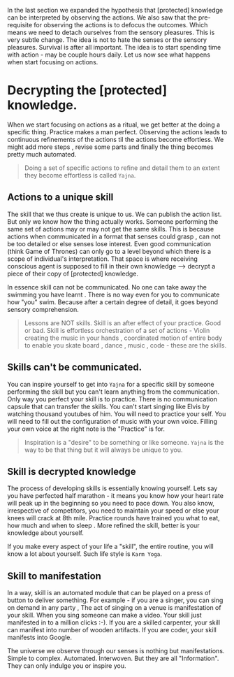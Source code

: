 In the last section we expanded the hypothesis that [protected] knowledge can be interpreted by observing the actions. We also saw that the pre-requisite for observing the actions is to defocus the outcomes. Which means we need to detach ourselves from the sensory pleasures. This is very subtle change. The idea is not to hate the senses or the sensory pleasures. Survival is after all important. The idea is to start spending time with action - may be couple hours daily. Let us now see what happens when start focusing on actions. 

# Decrypting the [protected] knowledge.

When we start focusing on actions as a ritual, we get better at the doing a specific thing. Practice makes a man perfect. Observing the actions leads to continuous refinements of the actions til the actions become effortless. We might add more steps , revise some parts and finally  the thing becomes pretty much automated. 

>Doing a set of specific actions to refine and detail them to an extent they become effortless is called `Yajna`. 

## Actions to a unique skill 

The skill that we thus create is unique to us. We can publish the action list. But only we know how the thing actually works. Someone performing the same set of actions may or may not get the same skills. This is because actions when communicated in a format that senses could grasp , can not be too detailed or else senses lose interest. Even good communication (think Game of Thrones) can only go to a level beyond which there is a scope of individual's interpretation. That space is where receiving conscious agent is supposed to fill in their own knowledge --> decrypt a piece of their copy of [protected] knowledge. 

In essence skill can not be communicated. No one can take away the swimming you have learnt . There is no way even for you to communicate how "you" swim. Because after a certain degree of detail, it goes beyond sensory comprehension. 

>Lessons are NOT skills. Skill is an after effect of your practice. Good or bad. Skill is effortless orchestration of a set of actions - Violin creating the music in your hands , coordinated motion of entire body  to enable you skate board , dance , music , code - these are the skills. 

## Skills can't be communicated. 
You can inspire yourself to get into `Yajna` for a specific skill by someone performing the skill but you can't learn anything from the communication. Only way you perfect your skill is to practice. There is no communication capsule that can transfer the skills. You can't start singing like Elvis by watching thousand youtubes of him. You will need to practice your self. You will need to fill out the configuration of music with your own voice. Filling your own voice at the right note is the "Practice" is for. 

>Inspiration is a "desire" to be something or like someone. `Yajna` is the way to be that thing but it will always be unique to you. 

## Skill is decrypted knowledge

The process of developing skills is essentially knowing yourself. Lets say you have perfected half marathon - it means you know how your heart rate will peak up in the beginning so you need to pace down. You also know, irrespective of competitors, you need to maintain your speed or else your knees will crack at 8th mile. Practice rounds have trained you what to eat, how much and when to sleep . More refined the skill, better is your knowledge about yourself. 

If you make every aspect of your life a "skill", the entire routine, you will know a lot about yourself. Such life style is `Karm Yoga`.

## Skill to manifestation

In a way, skill is an automated module that can be played on a press of button to deliver something. For example - if you are a singer, you can sing on demand in any party , The act of singing on a venue is manifestation of your skill. When you sing someone can make a video. Your skill just manifested in to a million clicks :-). If you are a skilled carpenter, your skill can manifest into number of wooden artifacts. If you are coder, your skill manifests into Google.

The universe we observe through our senses is nothing but manifestations. Simple to complex. Automated. Interwoven. But they are all "Information". They can only indulge you or inspire you. 


